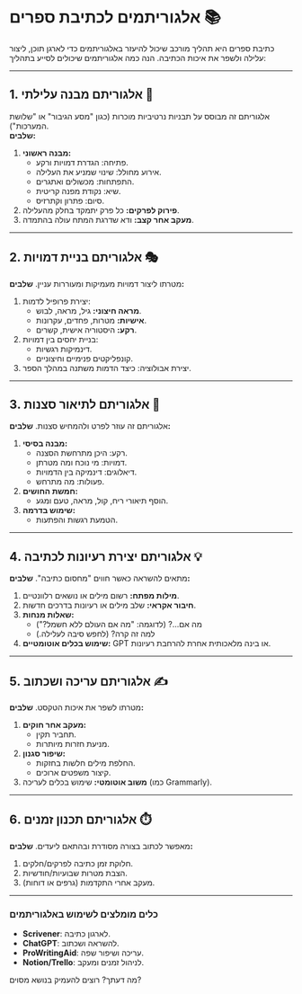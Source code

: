 # אלגוריתמים לכתיבת ספרים 📚

כתיבת ספרים היא תהליך מורכב שיכול להיעזר באלגוריתמים כדי לארגן תוכן, ליצור עלילה ולשפר את איכות הכתיבה. הנה כמה אלגוריתמים שיכולים לסייע בתהליך:

---

## 1. **אלגוריתם מבנה עלילתי** 🧩

אלגוריתם זה מבוסס על תבניות נרטיביות מוכרות (כגון "מסע הגיבור" או "שלושת המערכות").  
**שלבים:**

1. **מבנה ראשוני:**
   - פתיחה: הגדרת דמויות ורקע.
   - אירוע מחולל: שינוי שמניע את העלילה.
   - התפתחות: מכשולים ואתגרים.
   - שיא: נקודת מפנה קריטית.
   - סיום: פתרון וקתרזיס.
2. **פירוק לפרקים:** כל פרק יתמקד בחלק מהעלילה.
3. **מעקב אחר קצב:** ודא שדרגת המתח עולה בהתמדה.

---

## 2. **אלגוריתם בניית דמויות** 🎭

מטרתו ליצור דמויות מעמיקות ומעוררות עניין.
**שלבים:**

1. יצירת פרופיל לדמות:
   - **מראה חיצוני:** גיל, מראה, לבוש.
   - **אישיות:** מטרות, פחדים, עקרונות.
   - **רקע:** היסטוריה אישית, קשרים.
2. בניית יחסים בין דמויות:
   - דינמיקות רגשיות.
   - קונפליקטים פנימיים וחיצוניים.
3. יצירת אבולוציה: כיצד הדמות משתנה במהלך הספר.

---

## 3. **אלגוריתם לתיאור סצנות** 🌅

אלגוריתם זה עוזר לפרט ולהמחיש סצנות.
**שלבים:**

1. **מבנה בסיסי:**
   - רקע: היכן מתרחשת הסצנה.
   - דמויות: מי נוכח ומה מטרתן.
   - דיאלוגים: דינמיקה בין הדמויות.
   - פעולות: מה מתרחש.
2. **חמשת החושים:**
   - הוסף תיאורי ריח, קול, מראה, טעם ומגע.
3. **שימוש בדרמה:**  
   - הטמעת רגשות והפתעות.

---

## 4. **אלגוריתם יצירת רעיונות לכתיבה** 💡

מתאים להשראה כאשר חווים "מחסום כתיבה".
**שלבים:**

1. **מילות מפתח:** רשום מילים או נושאים רלוונטיים.
2. **חיבור אקראי:** שלב מילים או רעיונות בדרכים חדשות.
3. **שאלות מנחות:**
   - מה אם...? (לדוגמה: "מה אם העולם ללא חשמל?")
   - למה זה קרה? (לחפש סיבה לעלילה.)
4. **שימוש בכלים אוטומטיים:** GPT או בינה מלאכותית אחרת להרחבת רעיונות.

---

## 5. **אלגוריתם עריכה ושכתוב** ✍️

מטרתו לשפר את איכות הטקסט.
**שלבים:**

1. **מעקב אחר חוקים:**
   - תחביר תקין.
   - מניעת חזרות מיותרות.
2. **שיפור סגנון:**
   - החלפת מילים חלשות בחזקות.
   - קיצור משפטים ארוכים.
3. **משוב אוטומטי:** שימוש בכלים לעריכה (כמו Grammarly).

---

## 6. **אלגוריתם תכנון זמנים** ⏱️

מאפשר לכתוב בצורה מסודרת ובהתאם ליעדים.
**שלבים:**

1. חלוקת זמן כתיבה לפרקים/חלקים.
2. הצבת מטרות שבועיות/חודשיות.
3. מעקב אחרי התקדמות (גרפים או דוחות).

---

### כלים מומלצים לשימוש באלגוריתמים

- **Scrivener**: לארגון כתיבה.
- **ChatGPT**: להשראה ושכתוב.
- **ProWritingAid**: עריכה ושיפור שפה.
- **Notion/Trello**: לניהול זמנים ומעקב.

מה דעתך? רוצים להעמיק בנושא מסוים?
